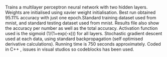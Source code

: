 Trains a multilayer perceptron neural network with two hidden layers. Weights are initialised using xavier weight initialisation. Best run obtained 95.11% accuracy with just one epoch.Standard training dataset used from mnist, and standard testing dataset used from mnist. Results file also show the accuracy per number as well as the total accuracy. Activation function used is the sigmoid (1/(1+exp(-x))) for all layers. Stochastic gradient descent used at each data, using standard backpropagation (self optimised derivative calculations). Running time is 750 seconds approximately. Coded in C++ , issues in visual studios so codeblocks has been used.

